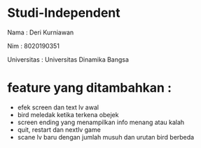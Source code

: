 # Studi-Independent
 Nama : Deri Kurniawan
 
 Nim : 8020190351
 
 Universitas : Universitas Dinamika Bangsa

 # feature yang ditambahkan :
 - efek screen dan text lv awal
 - bird meledak ketika terkena obejek
 - screen ending yang menampilkan info menang atau kalah
 - quit, restart dan nextlv game
 - scane lv baru dengan jumlah musuh dan urutan bird berbeda
